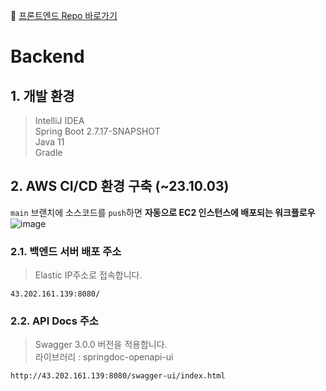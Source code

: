 🔗 [프론트엔드 Repo 바로가기](https://github.com/deceit-cat/socket "deceit-cat/socket")
# Backend
## 1. 개발 환경
> IntelliJ IDEA</br>
> Spring Boot 2.7.17-SNAPSHOT </br>
> Java 11</br>
> Gradle </br>
## 2. AWS CI/CD 환경 구축 (~23.10.03)
`main` 브랜치에 소스코드를 `push`하면 **자동으로 EC2 인스턴스에 배포되는 워크플로우**
![image](https://github.com/deceit-cat/backend/assets/125736963/a1a049d5-f459-4921-b85b-9b858e0bfec6)
### 2.1. 백엔드 서버 배포 주소
> Elastic IP주소로 접속합니다.</br>
```
43.202.161.139:8080/
```
### 2.2. API Docs 주소
> Swagger 3.0.0 버전을 적용합니다.</br>
> 라이브러리 : springdoc-openapi-ui

```
http://43.202.161.139:8080/swagger-ui/index.html
```
